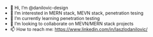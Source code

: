- 👋 Hi, I’m @danilovic-design
- 👀 I’m interested in MERN stack, MEVN stack, penetration tesing
- 🌱 I’m currently learning penetration testing
- 💞️ I’m looking to collaborate on MEVN/MERN stack projects
- 📫 How to reach me: https://www.linkedin.com/in/laszlodanilovic/

<!---
danilovic-design/danilovic-design is a ✨ special ✨ repository because its `README.md` (this file) appears on your GitHub profile.
You can click the Preview link to take a look at your changes.
--->
